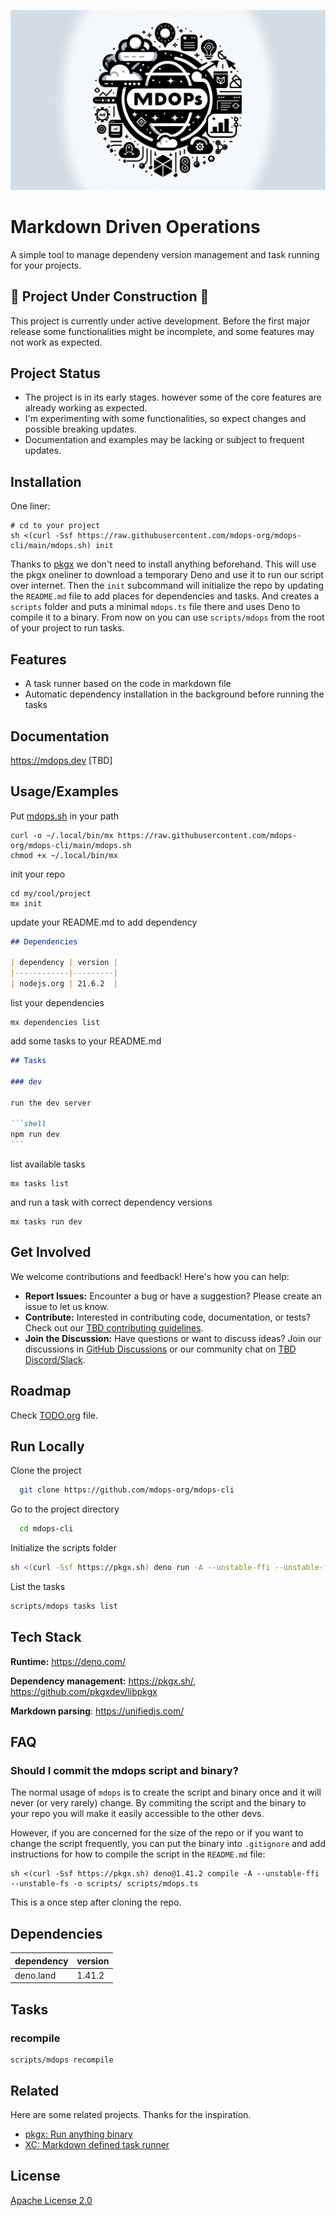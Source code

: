 
![Logo](./logo.jpg)


# Markdown Driven Operations

A simple tool to manage dependeny version management and task running for your projects.


## :construction: Project Under Construction :construction:

This project is currently under active development. Before the first major release some functionalities might be incomplete,
and some features may not work as expected.


## Project Status

- The project is in its early stages. however some of the core features are already working as expected.
- I'm experimenting with some functionalities, so expect changes and possible breaking updates.
- Documentation and examples may be lacking or subject to frequent updates.


<!-- ## Demo -->

<!-- [TODO placeholder for youtube demo] -->


## Installation

One liner:

```shell
# cd to your project
sh <(curl -Ssf https://raw.githubusercontent.com/mdops-org/mdops-cli/main/mdops.sh) init
```

Thanks to [pkgx](https://pkgx.sh) we don't need to install anything beforehand. This will use the pkgx oneliner to download a temporary
Deno and use it to run our script over internet. Then the `init` subcommand will initialize the repo by updating the `README.md`
file to add places for dependencies and tasks. And creates a `scripts` folder and puts a minimal `mdops.ts` file there and uses
Deno to compile it to a binary. From now on you can use `scripts/mdops` from the root of your project to run tasks.


## Features

- A task runner based on the code in markdown file
- Automatic dependency installation in the background before running the tasks


## Documentation

<https://mdops.dev> [TBD]


## Usage/Examples

Put [mdops.sh](./mdops.sh) in your path

```shell
curl -o ~/.local/bin/mx https://raw.githubusercontent.com/mdops-org/mdops-cli/main/mdops.sh
chmod +x ~/.local/bin/mx
```

init your repo

```shell
cd my/cool/project
mx init
```

update your README.md to add dependency

```markdown
## Dependencies

| dependency | version |
|------------|---------|
| nodejs.org | 21.6.2  |

```

list your dependencies

```shell
mx dependencies list
```

add some tasks to your README.md

````markdown
## Tasks

### dev

run the dev server

```shell
npm run dev
```
````

list available tasks

``` shell
mx tasks list
```

and run a task with correct dependency versions

```shell
mx tasks run dev
```


## Get Involved

We welcome contributions and feedback! Here's how you can help:

- **Report Issues:** Encounter a bug or have a suggestion? Please create an issue to let us know.
- **Contribute:** Interested in contributing code, documentation, or tests? Check out our [TBD contributing guidelines](LINK_TO_CONTRIBUTING_GUIDELINES).
- **Join the Discussion:** Have questions or want to discuss ideas? Join our discussions in [GitHub Discussions](https://github.com/orgs/mdops-org/discussions) or our community chat on [TBD Discord/Slack](LINK_TO_CHAT).


## Roadmap

Check [TODO.org](./TODO.org) file.

## Run Locally

Clone the project

```bash
  git clone https://github.com/mdops-org/mdops-cli
```

Go to the project directory

```bash
  cd mdops-cli
```

Initialize the scripts folder

```bash
sh <(curl -Ssf https://pkgx.sh) deno run -A --unstable-ffi --unstable-fs ./main.ts init
```

List the tasks

```bash
scripts/mdops tasks list
```


## Tech Stack

**Runtime:** <https://deno.com/>

**Dependency management:** <https://pkgx.sh/>, <https://github.com/pkgxdev/libpkgx>

**Markdown parsing**: <https://unifiedjs.com/>


## FAQ

### Should I commit the mdops script and binary?

The normal usage of `mdops` is to create the script and binary once and it will never (or very rarely) change.
By commiting the script and the binary to your repo you will make it easily accessible to the other devs.

However, if you are concerned for the size of the repo or if you want to change the script frequently, you can
put the binary into `.gitignore` and add instructions for how to compile the script in the `README.md` file:

```shell
sh <(curl -Ssf https://pkgx.sh) deno@1.41.2 compile -A --unstable-ffi --unstable-fs -o scripts/ scripts/mdops.ts
```

This is a once step after cloning the repo.



## Dependencies

| dependency | version |
|------------|---------|
| deno.land  | 1.41.2  |


## Tasks

### recompile

```shell
scripts/mdops recompile
```


## Related

Here are some related projects. Thanks for the inspiration.

* [pkgx: Run anything binary](https://pkgx.sh/)
* [XC: Markdown defined task runner](https://github.com/joerdav/xc)

    
## License

[Apache License 2.0](https://choosealicense.com/licenses/apache-2.0/)
